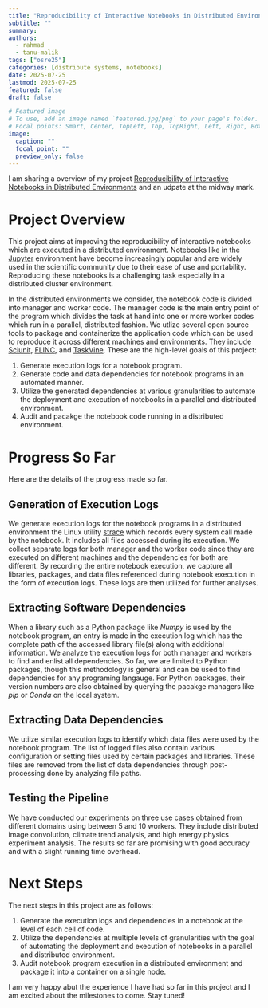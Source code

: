 ```yaml
---
title: "Reproducibility of Interactive Notebooks in Distributed Environments"
subtitle: ""
summary:
authors: 
  - rahmad
  - tanu-malik
tags: ["osre25"]
categories: [distribute systems, notebooks]
date: 2025-07-25
lastmod: 2025-07-25
featured: false
draft: false

# Featured image
# To use, add an image named `featured.jpg/png` to your page's folder.
# Focal points: Smart, Center, TopLeft, Top, TopRight, Left, Right, BottomLeft, Bottom, BottomRight.
image:
  caption: ""
  focal_point: ""
  preview_only: false
---
```


I am sharing a overview of my project [Reproducibility of Interactive Notebooks in Distributed Environments](/report/osre25/ucsc/06122025-rahmad) and an udpate at the midway mark. 

# Project Overview
This project aims at improving the reproducibility of interactive notebooks which are executed in a distributed environment. Notebooks like in the [Jupyter](https://jupyter.org/) environment have become increasingly popular and are widely used in the scientific community due to their ease of use and portability. Reproducing these notebooks is a challenging task especially in a distributed cluster environment.

In the distributed environments we consider, the notebook code is divided into manager and worker code. The manager code is the main entry point of the program which divides the task at hand into one or more worker codes which run in a parallel, distributed fashion. We utlize several open source tools to package and containerize the application code which can be used to reproduce it across different machines and environments. They include [Sciunit](https://github.com/radiant-systems-lab/sciunit), [FLINC](https://github.com/radiant-systems-lab/Flinc), and [TaskVine](https://cctools.readthedocs.io/en/stable/taskvine/). These are the high-level goals of this project:
1. Generate execution logs for a notebook program.
2. Generate code and data dependencies for notebook programs in an automated manner.
3. Utilize the generated dependencies at various granularities to automate the deployment and execution of notebooks in a parallel and distributed environment.
4. Audit and pacakge the notebook code running in a distributed environment.

# Progress So Far
Here are the details of the progress made so far.
## Generation of Execution Logs
We generate execution logs for the notebook programs in a distributed environment the Linux utility [strace](https://man7.org/linux/man-pages/man1/strace.1.html) which records every system call made by the notebook. It includes all files accessed during its execution. We collect separate logs for both manager and the worker code since they are executed on different machines and the dependencies for both are different. By recording the entire notebook execution, we capture all libraries, packages, and data files referenced during notebook execution in the form of execution logs. These logs are then utilized for further analyses.

## Extracting Software Dependencies
When a library such as a Python package like *Numpy* is used by the notebook program, an entry is made in the execution log which has  the complete path of the accessed library file(s) along with additional information. We analyze the execution logs for both manager and workers to find and enlist all dependencies. So far, we are limited to Python packages, though this methodology is general and can be used to find dependencies for any programing langauge. For Python packages, their version numbers are also obtained by querying the pacakge managers like *pip* or *Conda* on the local system.

## Extracting Data Dependencies
We utilze similar execution logs to identify which data files were used by the notebook program. The list of logged files also contain various configuration or setting files used by certain packages and libraries. These files are removed from the list of data dependencies through post-processing done by analyzing file paths. 

## Testing the Pipeline
We have conducted our experiments on three use cases obtained from different domains using between 5 and 10 workers. They include distributed image convolution, climate trend analysis, and high energy physics experiment analysis. The results so far are promising with good accuracy and with a slight running time overhead.

# Next Steps
The next steps in this project are as follows:
1. Generate the execution logs and dependencies in a notebook at the level of each cell of code. 
2. Utilize the dependencies at multiple levels of granularities with the goal of automating the deployment and execution of notebooks in a parallel and distributed environment.
3. Audit notebook program execution in a distributed environment and package it into a container on a single node.

I am very happy abut the experience I have had so far in this project and I am excited about the milestones to come.
Stay tuned!